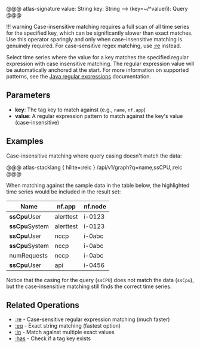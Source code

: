 @@@ atlas-signature
value: String
key: String
-->
(key=~/^value/i): Query
@@@

!!! warning
    Case-insensitive matching requires a full scan of all time series for the specified key,
    which can be significantly slower than exact matches. Use this operator sparingly and only
    when case-insensitive matching is genuinely required. For case-sensitive regex matching,
    use [:re](re.md) instead.

Select time series where the value for a key matches the specified regular expression with
case insensitive matching. The regular expression value will be automatically anchored at the start.
For more information on supported patterns, see the [Java regular expressions] documentation.

## Parameters

* **key**: The tag key to match against (e.g., `name`, `nf.app`)
* **value**: A regular expression pattern to match against the key's value (case-insensitive)

## Examples

Case-insensitive matching where query casing doesn't match the data:

@@@ atlas-stacklang { hilite=:reic }
/api/v1/graph?q=name,ssCPU,:reic
@@@

When matching against the sample data in the table below, the highlighted time series would be
included in the result set:

<table>
  <thead>
  <th>Name</th><th>nf.app</th><th>nf.node</th>
  </thead>
  <tbody>
  <tr class="atlas-hilite">
    <td><strong>ssCpu</strong>User</td>
    <td>alerttest</td>
    <td>i-0123</td>
  </tr><tr class="atlas-hilite">
    <td><strong>ssCpu</strong>System</td>
    <td>alerttest</td>
    <td>i-0123</td>
  </tr><tr class="atlas-hilite">
    <td><strong>ssCpu</strong>User</td>
    <td>nccp</td>
    <td>i-0abc</td>
  </tr><tr class="atlas-hilite">
    <td><strong>ssCpu</strong>System</td>
    <td>nccp</td>
    <td>i-0abc</td>
  </tr><tr>
    <td>numRequests</td>
    <td>nccp</td>
    <td>i-0abc</td>
  </tr><tr class="atlas-hilite">
    <td><strong>ssCpu</strong>User</td>
    <td>api</td>
    <td>i-0456</td>
  </tr>
  </tbody>
</table>

Notice that the casing for the query (`ssCPU`) does not match the data (`ssCpu`), but the
case-insensitive matching still finds the correct time series.

## Related Operations

* [:re](re.md) - Case-sensitive regular expression matching (much faster)
* [:eq](eq.md) - Exact string matching (fastest option)
* [:in](in.md) - Match against multiple exact values
* [:has](has.md) - Check if a tag key exists

[Java regular expressions]: https://docs.oracle.com/en/java/javase/17/docs/api/java.base/java/util/regex/Pattern.html
